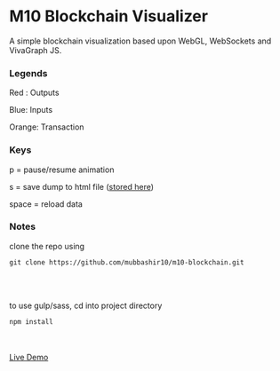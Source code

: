 <h1>M10 Blockchain Visualizer</h1>

A simple blockchain visualization based upon WebGL, WebSockets and VivaGraph JS.

<h3>Legends</h3>	
<p>Red : Outputs</p>
<p>Blue: Inputs</p>
<p>Orange: Transaction</p>

<h3>Keys</h3>
<p>p = pause/resume animation</p>
<p>s = save dump to html file (<a href="https://mubbashir10.com/projects/m10-blockchain/dump.html">stored here</a>)</p>
<p>space = reload data</p>

<h3>Notes</h3>
<p>clone the repo using </p>
<code>git clone https://github.com/mubbashir10/m10-blockchain.git</code>

<br><br>
<p>to use gulp/sass, cd into project directory</p>
<code>npm install</code>

<br><br>
<a href="https://mubbashir10.com/projects/m10-blockchain/">Live Demo</a>


